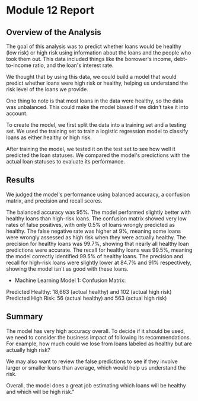 # Module 12 Report

## Overview of the Analysis

The goal of this analysis was to predict whether loans would be healthy (low risk) or high risk using information about the loans and the people who took them out. This data included things like the borrower's income, debt-to-income ratio, and the loan's interest rate.

We thought that by using this data, we could build a model that would predict whether loans were high risk or healthy, helping us understand the risk level of the loans we provide.

One thing to note is that most loans in the data were healthy, so the data was unbalanced. This could make the model biased if we didn't take it into account.

To create the model, we first split the data into a training set and a testing set. We used the training set to train a logistic regression model to classify loans as either healthy or high risk.

After training the model, we tested it on the test set to see how well it predicted the loan statuses. We compared the model's predictions with the actual loan statuses to evaluate its performance.

## Results

We judged the model's performance using balanced accuracy, a confusion matrix, and precision and recall scores.

The balanced accuracy was 95%. The model performed slightly better with healthy loans than high-risk loans.
The confusion matrix showed very low rates of false positives, with only 0.5% of loans wrongly predicted as healthy.
The false negative rate was higher at 9%, meaning some loans were wrongly assessed as high risk when they were actually healthy.
The precision for healthy loans was 99.7%, showing that nearly all healthy loan predictions were accurate.
The recall for healthy loans was 99.5%, meaning the model correctly identified 99.5% of healthy loans.
The precision and recall for high-risk loans were slightly lower at 84.7% and 91% respectively, showing the model isn't as good with these loans.

* Machine Learning Model 1:
    Confusion Matrix:

Predicted Healthy: 18,663 (actual healthy) and 102 (actual high risk)
Predicted High Risk: 56 (actual healthy) and 563 (actual high risk)

## Summary

The model has very high accuracy overall. To decide if it should be used, we need to consider the business impact of following its recommendations. For example, how much could we lose from loans labeled as healthy but are actually high risk?

We may also want to review the false predictions to see if they involve larger or smaller loans than average, which would help us understand the risk.

Overall, the model does a great job estimating which loans will be healthy and which will be high risk."
